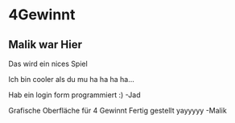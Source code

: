 # 4Gewinnt
<h2> Malik war Hier </h2>
<p>Das wird ein nices Spiel</p>
<p>Ich bin cooler als du mu ha ha ha ha...</p>
<p>Hab ein login form programmiert :) -Jad</p>
<p>Grafische Oberfläche für 4 Gewinnt Fertig gestellt yayyyyy -Malik<p/>
